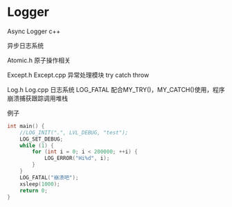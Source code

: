 # Logger

Async Logger  c++


异步日志系统

Atomic.h 原子操作相关

Except.h Except.cpp 异常处理模块 try catch throw

Log.h Log.cpp 日志系统 LOG_FATAL 配合MY_TRY()，MY_CATCH()使用，程序崩溃捕获跟踪调用堆栈

例子

```c++
int main() {
	//LOG_INIT(".", LVL_DEBUG, "test");
	LOG_SET_DEBUG;
	while (1) {
		for (int i = 0; i < 200000; ++i) {
			LOG_ERROR("Hi%d", i);
		}
	}
	LOG_FATAL("崩溃吧");
	xsleep(1000);
	return 0;
}
```

